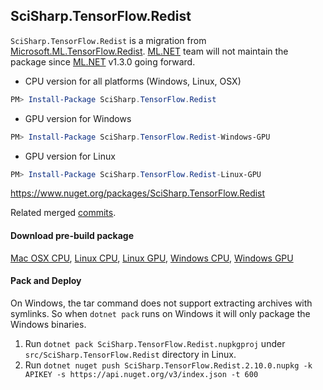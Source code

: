 ## SciSharp.TensorFlow.Redist ##


`SciSharp.TensorFlow.Redist` is  a migration from [Microsoft.ML.TensorFlow.Redist](https://github.com/dotnet/machinelearning/tree/release/1.2/src/Redist/Microsoft.ML.TensorFlow.Redist). [ML.NET](https://github.com/dotnet/machinelearning) team will not maintain the package since [ML.NET](https://www.nuget.org/packages/Microsoft.ML) v1.3.0 going forward.

* CPU version for all platforms (Windows, Linux, OSX)
```powershell
PM> Install-Package SciSharp.TensorFlow.Redist
```

* GPU version for Windows
```powershell
PM> Install-Package SciSharp.TensorFlow.Redist-Windows-GPU
```

* GPU version for Linux
```powershell
PM> Install-Package SciSharp.TensorFlow.Redist-Linux-GPU
```

https://www.nuget.org/packages/SciSharp.TensorFlow.Redist

Related merged [commits](https://github.com/SciSharp/TensorFlow.NET/commit/854a5ba61ad0e400623821236bd117cc24c6cb77).



#### Download pre-build package

[Mac OSX CPU](https://storage.googleapis.com/tensorflow/libtensorflow/libtensorflow-cpu-darwin-x86_64-2.10.0.tar.gz), [Linux CPU](https://storage.googleapis.com/tensorflow/libtensorflow/libtensorflow-cpu-linux-x86_64-2.10.0.tar.gz), [Linux GPU](https://storage.googleapis.com/tensorflow/libtensorflow/libtensorflow-gpu-linux-x86_64-2.10.0.tar.gz), [Windows CPU](https://storage.googleapis.com/tensorflow/libtensorflow/libtensorflow-cpu-windows-x86_64-2.10.0.zip), [Windows GPU](https://storage.googleapis.com/tensorflow/libtensorflow/libtensorflow-gpu-windows-x86_64-2.10.0.zip)



####  Pack and Deploy ####

On Windows, the tar command does not support extracting archives with symlinks. So when `dotnet pack` runs on Windows it will only package the Windows binaries.

1. Run `dotnet pack SciSharp.TensorFlow.Redist.nupkgproj` under `src/SciSharp.TensorFlow.Redist` directory in Linux.
2. Run `dotnet nuget push SciSharp.TensorFlow.Redist.2.10.0.nupkg -k APIKEY -s https://api.nuget.org/v3/index.json -t 600`


